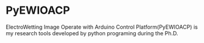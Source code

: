 # PyEWIOACP
ElectroWetting Image Operate with Arduino Control Platform(PyEWIOACP) is my research tools developed by python programing during the Ph.D.
